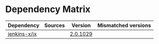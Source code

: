 # Dependency Matrix

Dependency | Sources | Version | Mismatched versions
---------- | ------- | ------- | -------------------
[jenkins-x/jx](https://github.com/jenkins-x/jx.git) |  | [2.0.1029](https://github.com/jenkins-x/jx/releases/tag/v2.0.1029) | 
